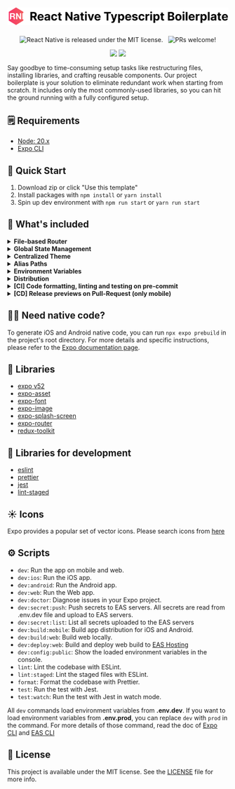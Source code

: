<h1 align="center">
  <img src='https://github.com/wataru-maeda/react-native-boilerplate/blob/main/__DELELE_ME__/banner.png' width='600'>
</h1>

<p align="center">
  <img src="https://img.shields.io/badge/license-MIT-blue.svg" alt="React Native is released under the MIT license." />
  <img src="https://github.com/wataru-maeda/react-native-boilerplate/actions/workflows/preview.yml/badge.svg" alt="" />
  <img src="https://github.com/wataru-maeda/react-native-boilerplate/actions/workflows/test.yml/badge.svg" alt="" />
  <img src="https://img.shields.io/badge/PRs-welcome-brightgreen.svg" alt="PRs welcome!" />
</p>

<p align="center">
  <img src='https://github.com/wataru-maeda/react-native-boilerplate/blob/feat/expo-router/__DELELE_ME__/demo-light-theme.gif' width='150px'>
  <img src='https://github.com/wataru-maeda/react-native-boilerplate/blob/feat/expo-router/__DELELE_ME__/demo-dark-theme.gif' width='150px'>
</p>

Say goodbye to time-consuming setup tasks like restructuring files, installing libraries, and crafting reusable components. Our project boilerplate is your solution to eliminate redundant work when starting from scratch. It includes only the most commonly-used libraries, so you can hit the ground running with a fully configured setup.

## 🗒️ Requirements

- [Node: 20.x](https://nodejs.org/en)
- [Expo CLI](https://docs.expo.dev/more/expo-cli/)

## 🚀 Quick Start

1. Download zip or click "Use this template"
2. Install packages with `npm install` or `yarn install`
3. Spin up dev environment with `npm run start` or `yarn run start`

## 🤖 What's included


<details>
  <summary><b>File-based Router</b></summary>
  
####

The project has updated from react-navigation to `expo-router`, utilizing it for stack, tab, and drawer navigation configurations. 

The navigation structure consists of a [drawer](https://github.com/wataru-maeda/react-native-boilerplate/blob/feat/expo-router/app/(main)/(tabs)/home/_layout.tsx) that wraps two Tabs ([home tab](https://github.com/wataru-maeda/react-native-boilerplate/blob/feat/expo-router/app/(main)/(tabs)/home/_layout.tsx) and [profile tab](https://github.com/wataru-maeda/react-native-boilerplate/blob/feat/expo-router/app/(main)/(tabs)/profile/_layout.tsx)). The Home tab contains [stack](https://github.com/wataru-maeda/react-native-boilerplate/blob/feat/expo-router/app/(main)/(tabs)/home/_layout.tsx) navigation for moving between home and details pages, while the Profile tab has Stack navigation for accessing profile and settings pages. This navigation system is designed to be both intuitive and highly customizable to suit specific requirements.

Navigation Hierarchy

```
root (drawer navigation)
  └── tabs navigation
        ├── home tab
        │   └── stack navigation
        │       ├── home screen
        │       └── details screen
        │
        └── profile Tab
            └── stack Navigation
                ├── profile screen
                └── settings screen
```

</details>

<details>
  <summary><b>Global State Management</b></summary>

####

Global state is quite important for app state management. The project uses Redux Toolkit for global state management. The project has pre-configured Redux Toolkit with Redux Hooks for immediate use. You can easily set up Redux Hooks by reviewing under [slices](https://github.com/wataru-maeda/react-native-boilerplate/tree/feat/expo-router/slices) directory. The application of Redux Hooks example (how to read and write) can be found in [root layout](https://github.com/wataru-maeda/react-native-boilerplate/blob/feat/expo-router/app/_layout.tsx#L23)

To add a new slice, you can copy and past [app.slice.ts](https://github.com/wataru-maeda/react-native-boilerplate/blob/feat/expo-router/slices/app.slice.ts) under slices directory and rename it. Then you can add the slice to the [store](https://github.com/wataru-maeda/react-native-boilerplate/blob/feat/expo-router/utils/store.ts#L10)

In development environment, redux logger is enabled by default. If you want to disable the feature, remove the logger from [store.ts](https://github.com/wataru-maeda/react-native-boilerplate/blob/feat/expo-router/utils/store.ts#L13)

</details>

<details>
  <summary><b>Centralized Theme</b></summary>

####

This project centralizes the management of theme, including images, icons, fonts, colors within the [theme directory](https://github.com/wataru-maeda/react-native-boilerplate/blob/main/src/theme). For seamless integration of new assets, ensure their importation into the designated files where they will be utilized. This approach facilitates streamlined access to all assets via the theme structure.
To further optimize performance, asset preloading has been incorporated into the boilerplate. This setup also supports the use of SVG files, offering extensive flexibility in managing visual resources. Assets are made effortlessly accessible for implementation across the project by importing them directly from the theme.

Also, The project initially setup with color schema hook which you can easily detect the current theme from the book. Switch color based on the theme. You can import [`useColorScheme`](https://github.com/wataru-maeda/react-native-boilerplate/blob/feat/expo-router/hooks/useColorScheme.ts) hook which adapt both mobile and web. The hook return the current color scheme name and flag (isDark, isLight). So it's easy to switch the color based on the theme.

</details>

<details>
  <summary><b>Alias Paths</b></summary>

####

Navigating through complex project architectures with deeply nested folders often complicates the use of relative paths, potentially leading to errors. To alleviate this issue, our boilerplate simplifies the development process by facilitating the use of absolute paths. This means you can replace convoluted relative paths like `../../../components/Button` with straightforward references such as `@/components/elements/Button` in your import statements.
The implementation for this feature is configured within [tsconfig.json](https://github.com/wataru-maeda/react-native-boilerplate/blob/feat/expo-router/tsconfig.json#L6-L8) files. These configurations ensure a hassle-free experience in utilizing absolute paths across your project, enhancing clarity and reducing the likelihood of path-related errors.


</details>

<details>
  <summary><b>Environment Variables</b></summary>

####

The project use [dotenvx](https://dotenvx.com/) to load environment variables into the project. Currently Expo and EAS CLI has different behavior when it comes to environment variables. Expo CLI loads `.env` file but EAS CLI doesn't load `.env` file. So we decided to use external env variable library like `dotenvx` to adjust both cases.

The project has pre-configured environment variables for development, and production environments which you can find in [.env.dev.example](https://github.com/wataru-maeda/react-native-boilerplate/blob/feat/expo-router/.env.dev.example) and [.env.production.example](https://github.com/wataru-maeda/react-native-boilerplate/blob/feat/expo-router/.env.prod.example). The configuration allows you to have separate expo project accounts for development and production environments.

To use your own expo project account in development environment for example,
1. Rename .env.dev.example to .env.dev
2. Update `owner` in [app.json](https://github.com/wataru-maeda/react-native-boilerplate/blob/feat/expo-router/app.json#L6) to your expo user name
3. Update `EXPO_SLUG` and `EXPO_PROJECT_ID` in .env.dev file at least

Now all ready to use your own expo project account in development environment.

To add new environment variables to use in your app, you can take 3 steps
1. Add new env variables to the `.env.dev` and `.env.prod` files
2. Load the new env variables in the app.config.ts file, Add them in the [`extra`](https://github.com/wataru-maeda/react-native-boilerplate/blob/feat/expo-router/app.config.ts#L27-L29) object
3. Add new env variables in [config.ts](https://github.com/wataru-maeda/react-native-boilerplate/blob/feat/expo-router/utils/config.ts#L4-L10)

Once you successfully added the new environments, you'll see at the [bottom sheet](https://github.com/wataru-maeda/react-native-boilerplate/blob/feat/expo-router/components/layouts/BottomSheetContents/BottomSheetContents.tsx#L82-L86) of the app. 

Or check by the command `npm run dev:config:public`. You can see the loaded environment variables in the console.

example:
```
{
...
  extra: {
    env: 'development',
    apiUrl: 'https://example.com',
    eas: {
      projectId: '18adc0d0-eb1d-11e9-8009-d524ed5cc4a7'
    },
    router: {
      origin: false
    }
  },
  androidStatusBar: {
    backgroundColor: '#ffffff'
  }
}
```

Some may consider the project is not using `EXPO_PUBLIC_` prefix for environment variables which is one of the way to access the env variable in client from process.env property. This is because we use .env files to upload the env variables to EAS servers as [`secret`](https://docs.expo.dev/eas/environment-variables/#visibility). Secret cannot include `EXPO_PUBLIC_` prefix. Once you upload the variables to EAS server, those are only readable in EAS servers which mean you can securely read the variables in [EAS build](https://docs.expo.dev/build/introduction/) and [EAS submit](https://docs.expo.dev/submit/introduction/). You can upload the variables to EAS servers from .env.dev and .env.prod files to EAS servers by running `npm run dev:secret:push` so that you do not need to manually upload the variables to EAS servers.

If you are not intend to use the pre-structured env variable flow, you can use `EXPO_PUBLIC_` prefix to easily access env variables from process.env property. But please do not store any sensitive information with the prefix. Otherwise it will be exposed to client. For comprehensive guidelines on securely managing sensitive data, refer to the recommendations provided in [storing sensitive info](https://reactnative.dev/docs/security#storing-sensitive-info).

</details>

<details>
  <summary><b>Distribution</b></summary>

####

- The project is equipped with a streamlined distribution process for both mobile and web platforms. Here's how you can deploy your app to various platforms:

1. **Mobile Distribution**
- Run `npm run dev:build:mobile` to build the app distribution for iOS and Android.
- The build process generates an APK file for Android and an IPA file for iOS, which can be used for further testing or deployment.

2. **Web Distribution**
- Run `npm run dev:deploy:web` to build and deploy the web application to [EAS Hosting](https://docs.expo.dev/eas/hosting/introduction/).
- The deployment process is configured to leverage GitHub Pages, ensuring a seamless and efficient deployment experience.

</details>

<details>
  <summary><b>[CI] Code formatting, linting and testing on pre-commit</b></summary>

####

- Configurations for Eslint, Prettier, and Jest have been meticulously established to ensure your code remains clean and adheres to best practices. Here's a breakdown of how these tools enhance your development workflow:
1. Throughout the coding process, these integrated tools proactively scan and refine your code. Activating the 'Format on Save' feature further streamlines this process, automatically tidying your code with each save.
2. Committing changes triggers a pre-commit script that meticulously checks, formats, and tests your code. This comprehensive review process ensures your contributions are both error-free and stylistically consistent.
3. Successfully navigating through the stages of code verification, formatting, and testing empowers you to commit your changes with absolute confidence. You can rest assured knowing your code is not only efficient but also meets the highest standards of quality and reliability.

</details>

<details>
  <summary><b>[CD] Release previews on Pull-Request (only mobile)</b></summary>

####

- When you've completed your work and need to share a preview with the QA team, our boilerplate automates the distribution process for you. Here's how it works:
1. Whenever you create a pull request (PR) or merge, it automatically generates a preview channel in your Expo account.
2. You don't need to run 'eas' commands every time you create a PR; the process is streamlined for you.
3. The continuous delivery (CD) process is managed through the [preview.yml](https://github.com/wataru-maeda/react-native-boilerplate/blob/main/.github/workflows/preview.yml) configuration file, which utilizes [expo-github-action](https://github.com/expo/expo-github-action).

To set up the CD workflow, follow these steps:
1. Create an `EXPO_TOKEN` in your Expo account. You can do this by visiting [this link](https://expo.dev/accounts/%5Baccount%5D/settings/access-tokens).
2. In your GitHub repository, go to **Settings**, then navigate to **Secrets and variables** -> **Actions** -> **Add new repository secret**. Make sure to name the secret as `EXPO_TOKEN`.
3. Update `name`, `slug`, `owner`, `projectId` and `url` in [app.json](https://github.com/wataru-maeda/react-native-boilerplate/blob/main/app.json):
4. Update in `name`, `slug`, `projectId`, `ios`, `android` in [app.config.ts](https://github.com/wataru-maeda/react-native-boilerplate/blob/main/app.config.ts)
6. After you push changes to the main branch, a new preview will be created automatically.

</details>

## 🧑‍💻 Need native code?

To generate iOS and Android native code, you can run `npx expo prebuild` in the project's root directory. For more details and specific instructions, please refer to the [Expo documentation page](https://docs.expo.dev/workflow/prebuild/).

## 🥇 Libraries

- [expo v52](https://docs.expo.dev/versions/v52.0.0)
- [expo-asset](https://docs.expo.dev/versions/latest/sdk/asset/)
- [expo-font](https://docs.expo.dev/versions/latest/sdk/font/)
- [expo-image](https://docs.expo.dev/versions/latest/sdk/image/)
- [expo-splash-screen](https://docs.expo.dev/versions/latest/sdk/splash-screen/)
- [expo-router](https://github.com/react-navigation/react-navigation)
- [redux-toolkit](https://redux-toolkit.js.org/)

## 🥈 Libraries for development

- [eslint](https://github.com/eslint/eslint)
- [prettier](https://github.com/prettier/prettier)
- [jest](https://jestjs.io/)
- [lint-staged](https://github.com/okonet/lint-staged)

## ☀️ Icons

Expo provides a popular set of vector icons. Please search icons from [here](https://icons.expo.fyi/)

## ⚙️ Scripts

- `dev`: Run the app on mobile and web.
- `dev:ios`: Run the iOS app.
- `dev:android`: Run the Android app.
- `dev:web`: Run the Web app.
- `dev:doctor`: Diagnose issues in your Expo project.
- `dev:secret:push`: Push secrets to EAS servers. All secrets are read from .env.dev file and upload to EAS servers.
- `dev:secret:list`: List all secrets uploaded to the EAS servers
- `dev:build:mobile`: Build app distribution for iOS and Android.
- `dev:build:web`: Build web locally.
- `dev:deploy:web`: Build and deploy web build to [EAS Hosting](https://docs.expo.dev/eas/hosting/introduction/)
- `dev:config:public`: Show the loaded environment variables in the console.
- `lint`: Lint the codebase with ESLint.
- `lint:staged`: Lint the staged files with ESLint.
- `format`: Format the codebase with Prettier.
- `test`: Run the test with Jest.
- `test:watch`: Run the test with Jest in watch mode.

All `dev` commands load environment variables from **.env.dev**. If you want to load environment variables from **.env.prod**, you can replace `dev` with `prod` in the command.
For more details of those command, read the doc of [Expo CLI](https://docs.expo.dev/more/expo-cli/) and [EAS CLI](https://docs.expo.dev/eas/)

## 📓 License

This project is available under the MIT license. See the [LICENSE](https://github.com/wataru-maeda/react-native-boilerplate/blob/main/LICENSE) file for more info.